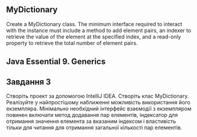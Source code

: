 ## MyDictionary
Create a MyDictionary class. The minimum interface required to interact with the instance must include a method to add element pairs, an indexer to retrieve the value of the element at the specified index, and a read-only property to retrieve the total number of element pairs.
## Java Essential 9. Generics

## Завдання 3 

Створіть проект за допомогою IntelliJ IDEA. Створіть клас MyDictionary. Реалізуйте у найпростішому наближенні можливість використання його екземпляра. Мінімально необхідний інтерфейс взаємодії з екземпляром повинен включати метод додавання пар елементів, індексатор для отримання значення елемента за вказаним індексом і властивість тільки для читання для отримання загальної кількості пар елементів.
